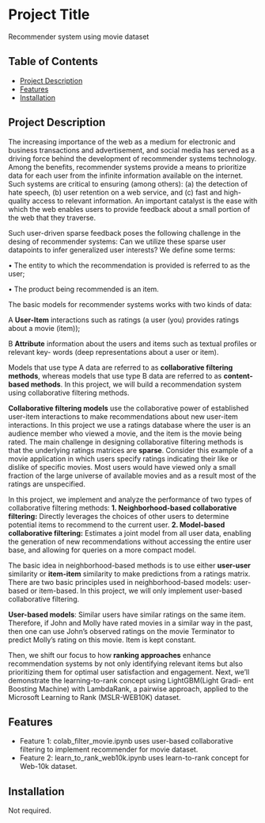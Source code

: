 # Project Title

Recommender system using movie dataset

## Table of Contents
- [Project Description](#project-description)
- [Features](#features)
- [Installation](#installation)

## Project Description

The increasing importance of the web as a medium for electronic and business transactions and advertisement, and social media has served as a driving force behind the development of recommender systems technology. Among the benefits, recommender systems provide a means to prioritize data for each user from the infinite information available on the internet. Such systems are critical to ensuring (among others): (a) the detection of hate speech, (b) user retention on a web service, and (c) fast and high-quality access to relevant information. An important catalyst is the ease with which the web enables users to provide feedback about a small portion of the web that they traverse.

Such user-driven sparse feedback poses the following challenge in the desing of recommender systems: Can we utilize these sparse user datapoints to infer generalized user interests?
We define some terms:

• The entity to which the recommendation is provided is referred to as the user; 

• The product being recommended is an item.

The basic models for recommender systems works with two kinds of data:

A **User-Item** interactions such as ratings (a user (you) provides ratings about a movie (item));

B **Attribute** information about the users and items such as textual profiles or relevant key- words (deep representations about a user or item).

Models that use type A data are referred to as **collaborative filtering methods**, whereas models that use type B data are referred to as **content-based methods**. In this project, we will build a recommendation system using collaborative filtering methods.


**Collaborative filtering models** use the collaborative power of established user-item interactions to make recommendations about new user-item interactions. In this project we use a ratings database where the user is an audience member who viewed a movie, and the item is the movie being rated.
The main challenge in designing collaborative filtering methods is that the underlying ratings matrices are **sparse**. Consider this example of a movie application in which users specify ratings indicating their like or dislike of specific movies. Most users would have viewed only a small fraction of the large universe of available movies and as a result most of the ratings are unspecified.

In this project, we implement and analyze the performance of two types of collaborative filtering methods:
**1. Neighborhood-based collaborative filtering:** Directly leverages the choices of other users to determine potential items to recommend to the current user.
**2. Model-based collaborative filtering:** Estimates a joint model from all user data, enabling the generation of new recommendations without accessing the entire user base, and allowing for queries on a more compact model.

The basic idea in neighborhood-based methods is to use either **user-user** similarity or **item-item** similarity to make predictions from a ratings matrix. There are two basic principles used in neighborhood-based models: user-based or item-based. In this project, we will only implement user-based collaborative filtering.

 **User-based models**: Similar users have similar ratings on the same item. Therefore, if John and Molly have rated movies in a similar way in the past, then one can use John’s observed ratings on the movie Terminator to predict Molly’s rating on this movie. Item is kept constant.

  Then, we shift our focus to how __ranking approaches__ enhance recommendation systems by not only identifying relevant items but also prioritizing them for optimal user satisfaction and engagement.
Next, we’ll demonstrate the learning-to-rank concept using LightGBM(Light Gradi- ent Boosting Machine) with LambdaRank, a pairwise approach, applied to the Microsoft Learning to Rank (MSLR-WEB10K) dataset.

## Features
- Feature 1: colab_filter_movie.ipynb uses user-based collaborative filtering to implement recommender for movie dataset.
- Feature 2: learn_to_rank_web10k.ipynb uses learn-to-rank concept for Web-10k dataset.

## Installation

Not required.





